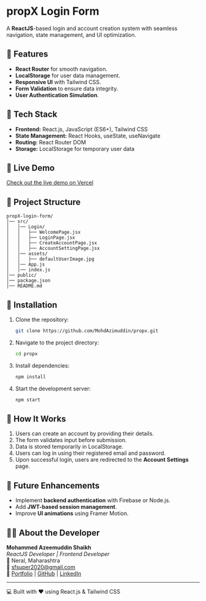 # propX Login Form

A **ReactJS**-based login and account creation system with seamless navigation, state management, and UI optimization.

## 📌 Features
- **React Router** for smooth navigation.
- **LocalStorage** for user data management.
- **Responsive UI** with Tailwind CSS.
- **Form Validation** to ensure data integrity.
- **User Authentication Simulation**.

## 🚀 Tech Stack
- **Frontend:** React.js, JavaScript (ES6+), Tailwind CSS
- **State Management:** React Hooks, useState, useNavigate
- **Routing:** React Router DOM
- **Storage:** LocalStorage for temporary user data

## 🚀 Live Demo
[Check out the live demo on Vercel](https://propx-pi.vercel.app/)

## 📂 Project Structure
```
propX-login-form/
│── src/
│   │── Login/
│   │   ├── WelcomePage.jsx
│   │   ├── LoginPage.jsx
│   │   ├── CreateAccountPage.jsx
│   │   ├── AccountSettingPage.jsx
│   │── assets/
│   │   ├── defaultUserImage.jpg
│   │── App.js
│   │── index.js
│── public/
│── package.json
│── README.md
```



## 🔧 Installation
1. Clone the repository:
   ```sh
   git clone https://github.com/MohdAzimuddin/propx.git
   ```
2. Navigate to the project directory:
   ```sh
   cd propx
   ```
3. Install dependencies:
   ```sh
   npm install
   ```
4. Start the development server:
   ```sh
   npm start
   ```

## 🎯 How It Works
1. Users can create an account by providing their details.
2. The form validates input before submission.
3. Data is stored temporarily in LocalStorage.
4. Users can log in using their registered email and password.
5. Upon successful login, users are redirected to the **Account Settings** page.

## 📌 Future Enhancements
- Implement **backend authentication** with Firebase or Node.js.
- Add **JWT-based session management**.
- Improve **UI animations** using Framer Motion.



## 👨‍💻 About the Developer
**Mohammed Azeemuddin Shaikh**  
*ReactJS Developer | Frontend Developer*  
📍 Neral, Maharashtra  
📧 [sfsuper2020@gmail.com](mailto:sfsuper2020@gmail.com)  
🔗 [Portfolio](https://mohdazimuddinport.netlify.app) | [GitHub](https://github.com/MohdAzimuddin) | [LinkedIn](https://linkedin.com/in/azeemuddin-shaikh-34284b202)  

---
💻 Built with ❤️ using React.js & Tailwind CSS

 
